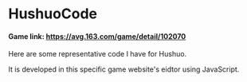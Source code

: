 # HushuoCode

#### Game link: https://avg.163.com/game/detail/102070
  
  Here are some representative code I have for Hushuo.
  
  
  It is developed in this specific game website's eidtor using JavaScript.
